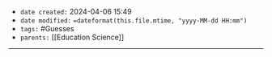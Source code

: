 - `date created:` 2024-04-06 15:49
- `date modified:` `=dateformat(this.file.mtime, "yyyy-MM-dd HH:mm")`
- `tags:` #Guesses
- `parents:` [[Education Science]]

***

